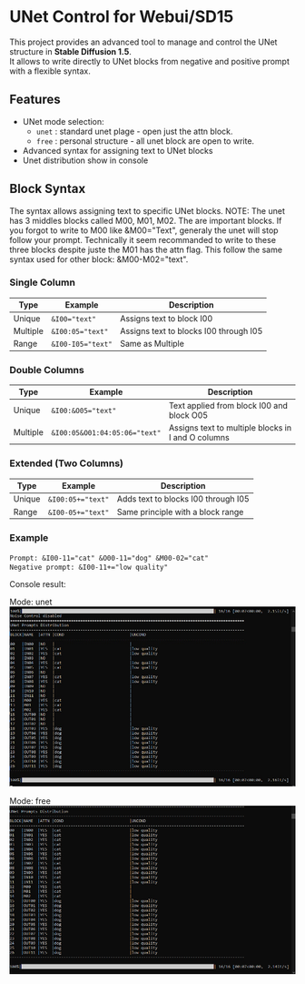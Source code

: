 # UNet Control for Webui/SD15

This project provides an advanced tool to manage and control the UNet structure in **Stable Diffusion 1.5**.  
It allows to write directly to UNet blocks from negative and positive prompt with a flexible syntax.

## Features

- UNet mode selection:
  - `unet` : standard unet plage - open just the attn block.
  - `free` : personal structure - all unet block are open to write.
- Advanced syntax for assigning text to UNet blocks
- Unet distribution show in console

## Block Syntax

The syntax allows assigning text to specific UNet blocks.
NOTE: The unet has 3 middles blocks called M00, M01, M02. The are important blocks. 
If you forgot to write to M00 like &M00="Text", generaly the unet will stop follow your prompt.
Technically it seem recommanded to write to these three blocks despite juste the M01 has the attn flag.
This follow the same syntax used for other block: &M00-M02="text".


### Single Column

| Type     | Example          | Description                            |
|----------|------------------|----------------------------------------|
| Unique   | `&I00="text"`    | Assigns text to block I00              |
| Multiple | `&I00:05="text"` | Assigns text to blocks I00 through I05 |
| Range    | `&I00-I05="text"`| Same as Multiple                       |

### Double Columns

| Type     | Example                       | Description                                        |
|----------|-------------------------------|----------------------------------------------------|
| Unique   | `&I00:&O05="text"`            | Text applied from block I00 and block O05           |
| Multiple | `&I00:05&O01:04:05:06="text"` | Assigns text to multiple blocks in I and O columns |

### Extended (Two Columns)

| Type   | Example           | Description                              |
|--------|-----------------|--------------------------------------------|
| Unique | `&I00:05+="text"` | Adds text to blocks I00 through I05      |
| Range  | `&I00-05+="text"` | Same principle with a block range        |


### Example 

```
Prompt: &I00-11="cat" &O00-11="dog" &M00-02="cat"
Negative prompt: &I00-11+="low quality"
```
Console result:

Mode: unet
![UNet Mode](images/unetmode.jpg)

Mode: free
![Free Mode](images/freemode.jpg)


